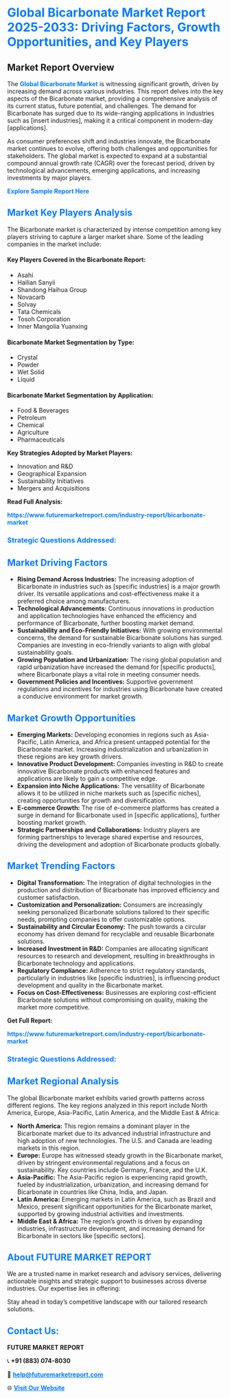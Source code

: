 <h1 style="color: #007BFF;">Global Bicarbonate Market Report 2025-2033: Driving Factors, Growth Opportunities, and Key Players</h1>

<section id="overview">
<h2>Market Report Overview</h2>
<p>The <a href="https://www.futuremarketreport.com/industry-report/bicarbonate-market" style="color: #007BFF; text-decoration: none;"><strong>Global Bicarbonate Market</strong></a> is witnessing significant growth, driven by increasing demand across various industries. This report delves into the key aspects of the Bicarbonate market, providing a comprehensive analysis of its current status, future potential, and challenges. The demand for Bicarbonate has surged due to its wide-ranging applications in industries such as [insert industries], making it a critical component in modern-day [applications].</p>
<p>As consumer preferences shift and industries innovate, the Bicarbonate market continues to evolve, offering both challenges and opportunities for stakeholders. The global market is expected to expand at a substantial compound annual growth rate (CAGR) over the forecast period, driven by technological advancements, emerging applications, and increasing investments by major players.</p>
</section>

<section id="overview">
<p><a href="https://www.futuremarketreport.com/request-sample/reportId=58125" style="color: #007BFF; text-decoration: none;"><strong>Explore Sample Report Here</strong></a></p>
</section>

<section id="key-players">
<h2 style="color: #007BFF;">Market Key Players Analysis</h2>
<p>The Bicarbonate market is characterized by intense competition among key players striving to capture a larger market share. Some of the leading companies in the market include:</p>
<h4>Key Players Covered in the Bicarbonate Report:</h4>
<ul><li>Asahi</li><li>Hailian Sanyii</li><li>Shandong Haihua Group</li><li>Novacarb</li><li>Solvay</li><li>Tata Chemicals</li><li>Tosoh Corporation</li><li>Inner Mangolia Yuanxing</li></ul>
<h4>Bicarbonate Market Segmentation by Type:</h4>
<ul><li>Crystal</li><li>Powder</li><li>Wet Solid</li><li>Liquid</li></ul>

<h4>Bicarbonate Market Segmentation by Application:</h4>
<ul><li>Food &amp; Beverages</li><li>Petroleum</li><li>Chemical</li><li>Agriculture</li><li>Pharmaceuticals</li></ul>
<p><strong>Key Strategies Adopted by Market Players:</strong></p>
<ul>
<li>Innovation and R&D</li>
<li>Geographical Expansion</li>
<li>Sustainability Initiatives</li>
<li>Mergers and Acquisitions</li>
</ul>
</section>

<section>
<p><strong>Read Full Analysis: </strong></p><a href="https://www.futuremarketreport.com/industry-report/bicarbonate-market" style="color: #007BFF; text-decoration: none;"><strong>https://www.futuremarketreport.com/industry-report/bicarbonate-market</strong></a>
<h3 style="color: #007BFF;">Strategic Questions Addressed:</h3>
</section>

<section id="driving-factors">
<h2 style="color: #007BFF;">Market Driving Factors</h2>
<ul>
<li><strong>Rising Demand Across Industries:</strong> The increasing adoption of Bicarbonate in industries such as [specific industries] is a major growth driver. Its versatile applications and cost-effectiveness make it a preferred choice among manufacturers.</li>
<li><strong>Technological Advancements:</strong> Continuous innovations in production and application technologies have enhanced the efficiency and performance of Bicarbonate, further boosting market demand.</li>
<li><strong>Sustainability and Eco-Friendly Initiatives:</strong> With growing environmental concerns, the demand for sustainable Bicarbonate solutions has surged. Companies are investing in eco-friendly variants to align with global sustainability goals.</li>
<li><strong>Growing Population and Urbanization:</strong> The rising global population and rapid urbanization have increased the demand for [specific products], where Bicarbonate plays a vital role in meeting consumer needs.</li>
<li><strong>Government Policies and Incentives:</strong> Supportive government regulations and incentives for industries using Bicarbonate have created a conducive environment for market growth.</li>
</ul>
</section>

<section id="growth-opportunities">
<h2 style="color: #007BFF;">Market Growth Opportunities</h2>
<ul>
<li><strong>Emerging Markets:</strong> Developing economies in regions such as Asia-Pacific, Latin America, and Africa present untapped potential for the Bicarbonate market. Increasing industrialization and urbanization in these regions are key growth drivers.</li>
<li><strong>Innovative Product Development:</strong> Companies investing in R&D to create innovative Bicarbonate products with enhanced features and applications are likely to gain a competitive edge.</li>
<li><strong>Expansion into Niche Applications:</strong> The versatility of Bicarbonate allows it to be utilized in niche markets such as [specific niches], creating opportunities for growth and diversification.</li>
<li><strong>E-commerce Growth:</strong> The rise of e-commerce platforms has created a surge in demand for Bicarbonate used in [specific applications], further boosting market growth.</li>
<li><strong>Strategic Partnerships and Collaborations:</strong> Industry players are forming partnerships to leverage shared expertise and resources, driving the development and adoption of Bicarbonate products globally.</li>
</ul>
</section>

<section id="trending-factors">
<h2 style="color: #007BFF;">Market Trending Factors</h2>
<ul>
<li><strong>Digital Transformation:</strong> The integration of digital technologies in the production and distribution of Bicarbonate has improved efficiency and customer satisfaction.</li>
<li><strong>Customization and Personalization:</strong> Consumers are increasingly seeking personalized Bicarbonate solutions tailored to their specific needs, prompting companies to offer customizable options.</li>
<li><strong>Sustainability and Circular Economy:</strong> The push towards a circular economy has driven demand for recyclable and reusable Bicarbonate solutions.</li>
<li><strong>Increased Investment in R&D:</strong> Companies are allocating significant resources to research and development, resulting in breakthroughs in Bicarbonate technology and applications.</li>
<li><strong>Regulatory Compliance:</strong> Adherence to strict regulatory standards, particularly in industries like [specific industries], is influencing product development and quality in the Bicarbonate market.</li>
<li><strong>Focus on Cost-Effectiveness:</strong> Businesses are exploring cost-efficient Bicarbonate solutions without compromising on quality, making the market more competitive.</li>
</ul>
</section>

<section>
<p><strong>Get Full Report: </strong></p><a href="https://www.futuremarketreport.com/industry-report/bicarbonate-market" style="color: #007BFF; text-decoration: none;"><strong>https://www.futuremarketreport.com/industry-report/bicarbonate-market</strong></a>
<h3 style="color: #007BFF;">Strategic Questions Addressed:</h3>
</section>


<section id="regional-analysis">
<h2 style="color: #007BFF;">Market Regional Analysis</h2>
<p>The global Bicarbonate market exhibits varied growth patterns across different regions. The key regions analyzed in this report include North America, Europe, Asia-Pacific, Latin America, and the Middle East & Africa:</p>
<ul>
<li><strong>North America:</strong> This region remains a dominant player in the Bicarbonate market due to its advanced industrial infrastructure and high adoption of new technologies. The U.S. and Canada are leading markets in this region.</li>
<li><strong>Europe:</strong> Europe has witnessed steady growth in the Bicarbonate market, driven by stringent environmental regulations and a focus on sustainability. Key countries include Germany, France, and the U.K.</li>
<li><strong>Asia-Pacific:</strong> The Asia-Pacific region is experiencing rapid growth, fueled by industrialization, urbanization, and increasing demand for Bicarbonate in countries like China, India, and Japan.</li>
<li><strong>Latin America:</strong> Emerging markets in Latin America, such as Brazil and Mexico, present significant opportunities for the Bicarbonate market, supported by growing industrial activities and investments.</li>
<li><strong>Middle East & Africa:</strong> The region’s growth is driven by expanding industries, infrastructure development, and increasing demand for Bicarbonate in sectors like [specific sectors].</li>
</ul>
</section>

<footer>
<h2 style="color: #007BFF;">About FUTURE MARKET REPORT</h2>
<p>We are a trusted name in market research and advisory services, delivering actionable insights and strategic support to businesses across diverse industries. Our expertise lies in offering:</p>

<p>Stay ahead in today’s competitive landscape with our tailored research solutions.</p>

<h2 style="color: #007BFF;">Contact Us:</h2>
<p><strong>FUTURE MARKET REPORT</strong></p>
<p>📞 <strong>+91 (883) 074-8030</strong></p>
<p>📧 <strong><a href="mailto:help@futuremarketreport.com" style="color: #007BFF;">help@futuremarketreport.com</a></strong></p>
<p>🌐 <strong><a href="https://www.futuremarketreport.com/" style="color: #007BFF;">Visit Our Website</a></strong></p>
</footer>
